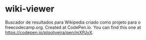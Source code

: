 # wiki-viewer
Buscador de resultados para Wikipedia criado como projeto para o freecodecamp.org.
Created at CodePen.io. You can find this one at https://codepen.io/plooliveira/pen/mXPJyX.
